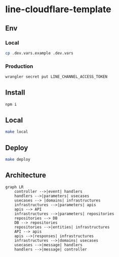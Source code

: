 # line-cloudflare-template

## Env

### Local

```bash
cp .dev.vars.example .dev.vars
```

### Production
```bash
wrangler secret put LINE_CHANNEL_ACCESS_TOKEN
```

## Install

```bash
npm i
```

## Local

```bash
make local
```

## Deploy

```bash
make deploy
```

## Architecture

```mermaid
graph LR
	controller -->|event| handlers
	handlers -->|parameters| usecases
	usecases --> |domains| infrastructures
	infrastructures -->|parameters| apis
	apis --> API
	infrastructures -->|parameters| repositories
	repositories --> DB
	DB --> repositories
	repositories -->|entities| infrastructures
	API --> apis
	apis -->|responses| infrastructures
	infrastructures -->|domains| usecases
	usecases -->|message| handlers
	handlers -->|message| controller
```
